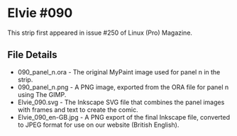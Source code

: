 Elvie #090
==========
This strip first appeared in issue #250 of Linux (Pro) Magazine.


File Details
------------
* 090_panel_n.ora     - The original MyPaint image used for panel n in the strip.
* 090_panel_n.png     - A PNG image, exported from the ORA file for panel n using The GIMP.
* Elvie_090.svg       - The Inkscape SVG file that combines the panel images with frames and text to create the comic.
* Elvie_090_en-GB.jpg - A PNG export of the final Inkscape file, converted to JPEG format for use on our website (British English).

